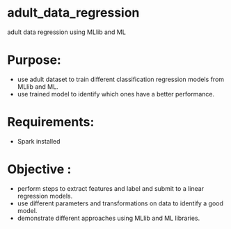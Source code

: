 # adult_data_regression
adult data regression using MLlib and ML

# Purpose: 
- use adult dataset to train different classification regression models from MLlib and ML.
- use trained model to identify which ones have a better performance.
		 
# Requirements: 
- Spark installed

# Objective :
- perform steps to extract features and label and submit to a linear regression models.
- use different parameters and transformations on data to identify a good model.
- demonstrate different approaches using MLlib and ML libraries. 
